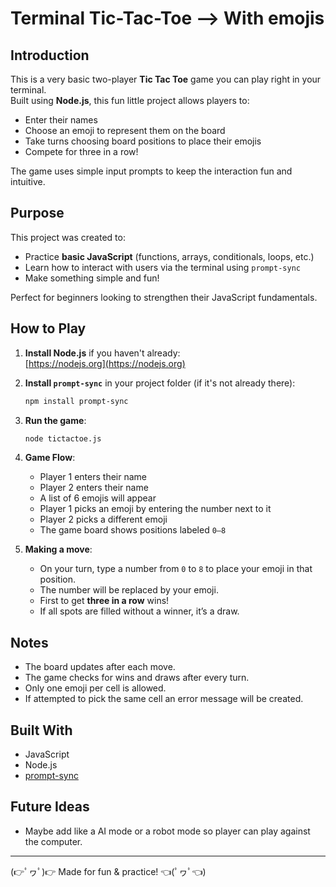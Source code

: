 
# Terminal Tic-Tac-Toe --> With emojis

## Introduction

This is a very basic two-player **Tic Tac Toe** game you can play right in your terminal.  
Built using **Node.js**, this fun little project allows players to:

- Enter their names
- Choose an emoji to represent them on the board
- Take turns choosing board positions to place their emojis
- Compete for three in a row!

The game uses simple input prompts to keep the interaction fun and intuitive.

## Purpose

This project was created to:

- Practice **basic JavaScript** (functions, arrays, conditionals, loops, etc.)
- Learn how to interact with users via the terminal using `prompt-sync`
- Make something simple and fun!

Perfect for beginners looking to strengthen their JavaScript fundamentals.

## How to Play

1. **Install Node.js** if you haven't already:  
   [https://nodejs.org](https://nodejs.org)

2. **Install `prompt-sync`** in your project folder (if it's not already there):

   ```bash
   npm install prompt-sync
   ```

3. **Run the game**:

   ```bash
   node tictactoe.js
   ```

4. **Game Flow**:
   - Player 1 enters their name
   - Player 2 enters their name
   - A list of 6 emojis will appear
   - Player 1 picks an emoji by entering the number next to it
   - Player 2 picks a different emoji
   - The game board shows positions labeled `0–8`

5. **Making a move**:
   - On your turn, type a number from `0` to `8` to place your emoji in that position.
   - The number will be replaced by your emoji.
   - First to get **three in a row** wins!
   - If all spots are filled without a winner, it’s a draw.

## Notes

- The board updates after each move.
- The game checks for wins and draws after every turn.
- Only one emoji per cell is allowed.
- If attempted to pick the same cell an error message will be created. 

## Built With

- JavaScript
- Node.js
- [prompt-sync](https://www.npmjs.com/package/prompt-sync)

## Future Ideas
- Maybe add like a AI mode or a robot mode so player can play against the computer. 

---
(👉ﾟヮﾟ)👉 Made for fun & practice! 👈(ﾟヮﾟ👈)
